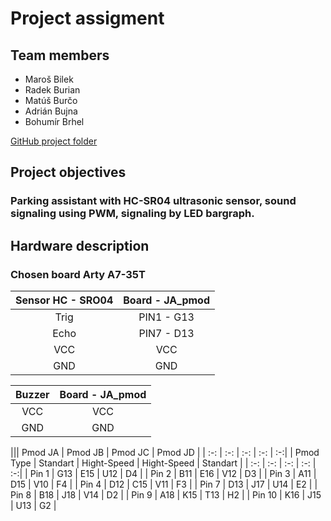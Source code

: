 # Project assigment

## Team members

* Maroš Bilek
* Radek Burian
* Matúš Burčo
* Adrián Bujna
* Bohumír Brhel

[GitHub project folder](to-do)

## Project objectives

### Parking assistant with HC-SR04 ultrasonic sensor, sound signaling using PWM, signaling by LED bargraph.

## Hardware description

### Chosen board **Arty A7-35T**

| **Sensor HC - SRO04** | **Board - JA_pmod** |
| :-: | :-: | 
| Trig | PIN1 - G13 |
| Echo | PIN7 - D13 |
| VCC | VCC |
| GND | GND |


| **Buzzer** | **Board - JA_pmod** |
| :-: | :-: | 
| VCC | VCC |
| GND | GND |


||| Pmod JA | Pmod JB | Pmod JC | Pmod JD |
| :-: | :-: | :-: | :-: | :-:|
| Pmod Type | Standart | Hight-Speed | Hight-Speed | Standart | 
| :-: | :-: | :-: | :-: | :-:|
| Pin 1  | G13 | E15 | U12 | D4 |
| Pin 2  | B11 | E16 | V12 | D3 |
| Pin 3  | A11 | D15 | V10 | F4 |
| Pin 4  | D12 | C15 | V11 | F3 |
| Pin 7  | D13 | J17 | U14 | E2 |
| Pin 8  | B18 | J18 | V14 | D2 |
| Pin 9  | A18 | K15 | T13 | H2 |
| Pin 10 | K16 | J15 | U13 | G2 |























